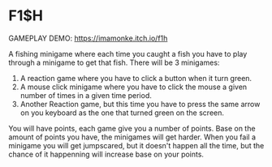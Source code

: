 # F1$H
 
GAMEPLAY DEMO: https://imamonke.itch.io/f1h


A fishing minigame where each time you caught a fish you have to play through a minigame to get that fish.
There will be 3 minigames:
1. A reaction game where you have to click a button when it turn green.
2. A mouse click minigame where you have to click the mouse a given number of times in a given time period.
3. Another Reaction game, but this time you have to press the same arrow on you keyboard as the one that turned green on the screen.

You will have points, each game give you a number of points.
Base on the amount of points you have, the minigames will get harder.
When you fail a minigame you will get jumpscared, but it doesn't happen all the time, but the chance of it happenning will increase base on your points.
